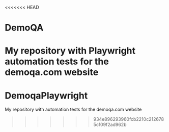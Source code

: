 <<<<<<< HEAD
# DemoQA
My repository with Playwright automation tests for the demoqa.com website
=======
# DemoqaPlaywright
My repository with automation tests for the demoqa.com website
>>>>>>> 934e896293960fcb2210c2126785c109f2ad962b
